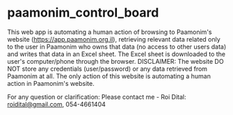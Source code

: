 # paamonim_control_board
This web app is automating a human action of browsing to Paamonim's website (https://app.paamonim.org.il), retrieving relevant data related only to the user in Paamonim who owns that data (no access to other users data) and writes that data in an Excel sheet. The Excel sheet is downloaded to the user's computer/phone through the browser.
DISCLAIMER:
The website DO NOT store any credentials (user/password) or any data retrieved from Paamonim at all. 
The only action of this website is automating a human action in Paamonim's website.

For any question or clarification: Please contact me - Roi Dital: roidital@gmail.com, 054-4661404
